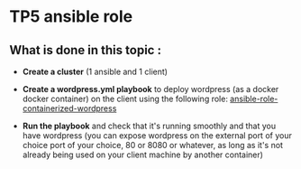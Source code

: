 # TP5 ansible role

## What is done in this topic :

- **Create a cluster** (1 ansible and 1 client)

- **Create a wordpress.yml playbook** to deploy wordpress (as a docker
docker container) on the client using the following role: [ansible-role-containerized-wordpress](https://github.com/diranetafen/ansible-role-containerized-wordpress.git)

- **Run the playbook** and check that it's running smoothly and that you have
wordpress (you can expose wordpress on the external port of your choice
port of your choice, 80 or 8080 or whatever, as long as it's not already being used
on your client machine by another container)
